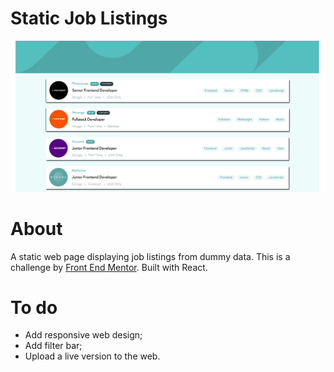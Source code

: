 # Static Job Listings

![Preview-Screens](https://github.com/nascimentoandre/static-job-listings/blob/main/home.png)

# About

A static web page displaying job listings from dummy data. This is a challenge by [Front End Mentor](https://www.frontendmentor.io/challenges/job-listings-with-filtering-ivstIPCt). Built with React.

# To do

- Add responsive web design;
- Add filter bar;
- Upload a live version to the web.

